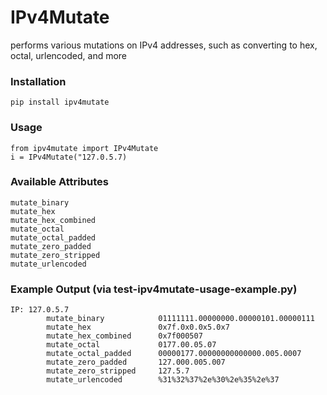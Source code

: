 # IPv4Mutate
performs various mutations on IPv4 addresses, such as converting to hex, octal, urlencoded, and more

### Installation
```
pip install ipv4mutate
```

### Usage
```
from ipv4mutate import IPv4Mutate
i = IPv4Mutate("127.0.5.7)
```

### Available Attributes
```
mutate_binary
mutate_hex
mutate_hex_combined
mutate_octal
mutate_octal_padded
mutate_zero_padded
mutate_zero_stripped
mutate_urlencoded
```

### Example Output (via test-ipv4mutate-usage-example.py)
```
IP: 127.0.5.7
        mutate_binary            01111111.00000000.00000101.00000111
        mutate_hex               0x7f.0x0.0x5.0x7
        mutate_hex_combined      0x7f000507
        mutate_octal             0177.00.05.07
        mutate_octal_padded      00000177.00000000000000.005.0007
        mutate_zero_padded       127.000.005.007
        mutate_zero_stripped     127.5.7
        mutate_urlencoded        %31%32%37%2e%30%2e%35%2e%37
```

